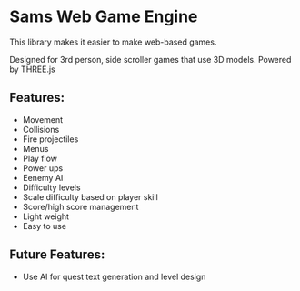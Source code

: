 # Sams Web Game Engine
This library makes it easier to make web-based games.

Designed for 3rd person, side scroller games that use 3D models.
Powered by THREE.js

## Features:
* Movement
* Collisions
* Fire projectiles
* Menus
* Play flow
* Power ups
* Eenemy AI
* Difficulty levels
* Scale difficulty based on player skill
* Score/high score management
* Light weight
* Easy to use

## Future Features:
* Use AI for quest text generation and level design 
